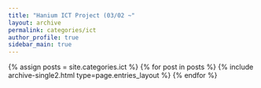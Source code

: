 ```yaml
---
title: "Hanium ICT Project (03/02 ~"
layout: archive
permalink: categories/ict
author_profile: true
sidebar_main: true
---
```



{% assign posts = site.categories.ict %}
{% for post in posts %} {% include archive-single2.html type=page.entries_layout %} {% endfor %}
